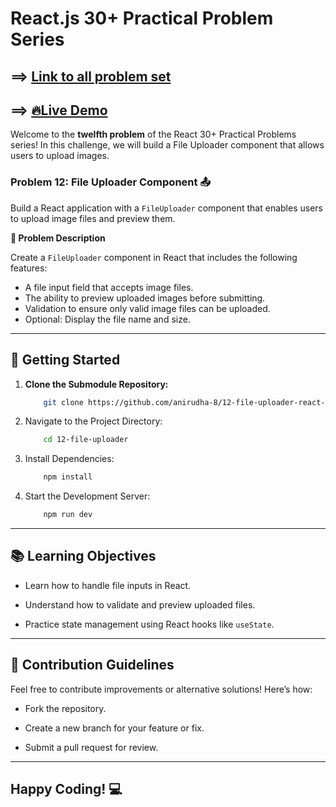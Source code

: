 # React.js 30+ Practical Problem Series

## ==> [Link to all problem set](https://github.com/anirudha-8/react.js-practical-problems.git)

## ==> [🔥Live Demo](https://12-file-uploader-react-problem.vercel.app/)

Welcome to the **twelfth problem** of the React 30+ Practical Problems series! In this challenge, we will build a File Uploader component that allows users to upload images.

### Problem 12: File Uploader Component 📤

Build a React application with a `FileUploader` component that enables users to upload image files and preview them.

**📝 Problem Description**

Create a `FileUploader` component in React that includes the following features:

- A file input field that accepts image files.
- The ability to preview uploaded images before submitting.
- Validation to ensure only valid image files can be uploaded.
- Optional: Display the file name and size.

---

## 🚀 Getting Started

1. **Clone the Submodule Repository:**

    ```bash
        git clone https://github.com/anirudha-8/12-file-uploader-react-problem.git
    ```

2. Navigate to the Project Directory:

    ```bash
        cd 12-file-uploader
    ```

3. Install Dependencies:

    ```bash
        npm install
    ```

4. Start the Development Server:

    ```bash
        npm run dev
    ```

---

## 📚 Learning Objectives

- Learn how to handle file inputs in React.

- Understand how to validate and preview uploaded files.

- Practice state management using React hooks like `useState`.

---

## 🤝 Contribution Guidelines

Feel free to contribute improvements or alternative solutions! Here’s how:

- Fork the repository.

- Create a new branch for your feature or fix.

- Submit a pull request for review.

---

## Happy Coding! 💻
